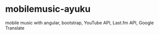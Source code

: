 # mobilemusic-ayuku
mobile music with angular, bootstrap, YouTube API, Last.fm API, Google Translate
